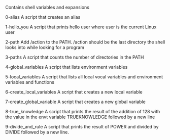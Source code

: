 Contains shell variables and expansions

0-alias A script that creates an alias

1-hello_you A script that prints hello user where user is the current Linux user

2-path Add /action to the PATH. /action should be the last directory the shell looks into while looking for a program

3-paths A script that counts the number of directories in the PATH

4-global_variables  A script that lists environment variables

5-local_variables A script that lists all local vocal variables and environment variables and functions

6-create_local_variables A script that creates a new local variable

7-create_global_variable A script that creates a new global variable

8-true_knowledge A script that prints the result of the addition of 128 with the value in the envt variable TRUEKNOWLEDGE followed by a new line

9-divide_and_rule A script that prints the result of POWER and divided by DIVIDE followed by a new line.


